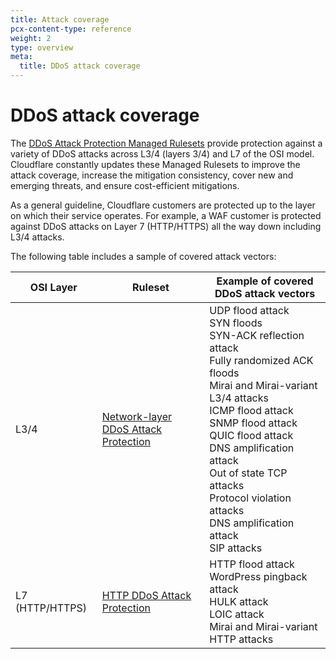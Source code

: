 ```yaml
---
title: Attack coverage
pcx-content-type: reference
weight: 2
type: overview
meta:
  title: DDoS attack coverage
---
```


# DDoS attack coverage

<ContentColumn>

The [DDoS Attack Protection Managed Rulesets](/managed-rulesets) provide protection against a variety of DDoS attacks across L3/4 (layers 3/4) and L7 of the OSI model. Cloudflare constantly updates these Managed Rulesets to improve the attack coverage, increase the mitigation consistency, cover new and emerging threats, and ensure cost-efficient mitigations.

As a general guideline, Cloudflare customers are protected up to the layer on which their service operates. For example, a WAF customer is protected against DDoS attacks on Layer 7 (HTTP/HTTPS) all the way down including L3/4 attacks.

The following table includes a sample of covered attack vectors:

</ContentColumn>

<TableWrap>

| OSI Layer       | Ruleset                                                           | Example of covered DDoS attack vectors                                                                                                                                                                                                                                                                                                         |
| --------------- | ----------------------------------------------------------------- | ---------------------------------------------------------------------------------------------------------------------------------------------------------------------------------------------------------------------------------------------------------------------------------------------------------------------------------------------- |
| L3/4            | [Network-layer DDoS Attack Protection](/managed-rulesets/network) | UDP flood attack<br/>SYN floods<br/>SYN-ACK reflection attack<br/>Fully randomized ACK floods<br/>Mirai and Mirai-variant L3/4 attacks<br/>ICMP flood attack<br/>SNMP flood attack<br/>QUIC flood attack<br/>DNS amplification attack<br/>Out of state TCP attacks<br/>Protocol violation attacks<br/>DNS amplification attack<br/>SIP attacks |
| L7 (HTTP/HTTPS) | [HTTP DDoS Attack Protection](/managed-rulesets/http)             | HTTP flood attack<br/>WordPress pingback attack<br/>HULK attack<br/>LOIC attack<br/>Mirai and Mirai-variant HTTP attacks                                                                                                                                                                                                                       |

</TableWrap>